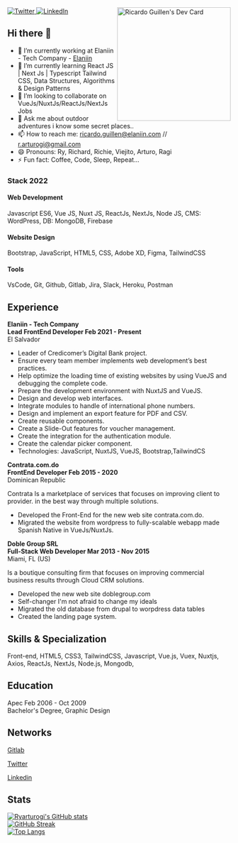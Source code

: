 <div align="left">
  <a href="https://twitter.com/ryarturogi">
    <img
      src="https://img.shields.io/twitter/follow/ryarturogi?label=Twitter&logo=twitter&style=flat-square&color=1da1f2&logoColor=ffffff"
      alt="Twitter"
    />
  </a>
  <a href="https://www.linkedin.com/in/ryarturogi/">
    <img
      src="https://img.shields.io/static/v1?logo=linkedin&style=flat-square&color=0072b1&label=LinkedIn&message=%E2%98%86"
      alt="LinkedIn"
    />
  </a>

  <a href="https://app.daily.dev/ryarturogi" target="_blank">
    <img
      width="256"
      align="right"
      src="https://api.daily.dev/devcards/a8ce3f3b913e43e6bdb76a6d539a9927.png?r=x9s" 
      alt="Ricardo Guillen's Dev Card"
    />
  </a>
</div>

## Hi there 👋
- 🔭 I’m currently working at Elaniin - Tech Company - [Elaniin](https://elaniin.com/ "Elaniin - Tech Company")
- 🌱 I’m currently learning React JS | Next Js | Typescript  Tailwind CSS, Data Structures, Algorithms & Design Patterns
- 👯 I’m looking to collaborate on VueJs/NuxtJs/ReactJs/NextJs Jobs
- 💬 Ask me about outdoor adventures i know some secret places.. 
- 📫 How to reach me: ricardo.guillen@elaniin.com // r.arturogi@gmail.com
- 😄 Pronouns: Ry, Richard, Richie, Viejito, Arturo, Ragi
- ⚡ Fun fact: Coffee, Code, Sleep, Repeat...

### Stack 2022

#### Web Development
Javascript ES6, Vue JS, Nuxt JS, ReactJs, NextJs, Node JS, CMS: WordPress, DB: MongoDB, Firebase

#### Website Design
Bootstrap, JavaScript, HTML5, CSS, Adobe XD, Figma, TailwindCSS

#### Tools
VsCode, Git, Github, Gitlab, Jira, Slack, Heroku, Postman

## Experience

**Elaniin - Tech Company** <br />
**Lead FrontEnd Developer Feb 2021 - Present** <br />
El Salvador <br />

- Leader of Credicomer’s Digital Bank project.
- Ensure every team member implements web development’s best practices.
- Help optimize the loading time of existing websites by using VueJS and
debugging the complete code.
- Prepare the development environment with NuxtJS and VueJS.
- Design and develop web interfaces.
- Integrate modules to handle of international phone numbers.
- Design and implement an export feature for PDF and CSV.
- Create reusable components.
- Create a Slide-Out features for voucher management.
- Create the integration for the authentication module.
- Create the calendar picker component.
- Technologies: JavaScript, NuxtJS, VueJS, Bootstrap,TailwindCS

**Contrata.com.do** <br />
**FrontEnd Developer Feb 2015 - 2020** <br />
Dominican Republic

Contrata Is a marketplace of services that focuses on improving client to provider.
in the best way through multiple solutions.

- Developed the Front-End for the new web site contrata.com.do.
- Migrated the website from wordpress to fully-scalable webapp made Spanish Native in VueJs/NuxtJs.

**Doble Group SRL** <br />
**Full-Stack Web Developer Mar 2013 - Nov 2015** <br />
Miami, FL (US)

Is a boutique consulting firm that focuses on improving commercial
business results through Cloud CRM solutions.

- Developed the new web site doblegroup.com
- Self-changer I'm not afraid to change my ideals
- Migrated the old database from drupal to worpdress data tables
- Created the landing page system.

## Skills & Specialization

Front-end, HTML5, CSS3, TailwindCSS, Javascript, Vue.js, Vuex, Nuxtjs, Axios, ReactJs, NextJs, Node.js, Mongodb,

## Education

Apec Feb 2006 - Oct 2009  <br />
Bachelor's Degree, Graphic Design

## Networks

[Gitlab](https://gitlab.com/ricardo.guillen)

[Twitter](https://twitter.com/ryarturogi/ "Twitter's Profile")

[Linkedin](https://linkedin.com/in/ryarturogi/ "Linkedin's Profile")

## Stats
[![Ryarturogi's GitHub stats](https://github-readme-stats.vercel.app/api?username=ryarturogi)](https://github.com/ryarturogi)
<br />
[![GitHub Streak](https://github-readme-streak-stats.herokuapp.com/?user=ryarturogi)](https://github.com/ryarturogi)
<br />
[![Top Langs](https://github-readme-stats.vercel.app/api/top-langs/?username=ryarturogi)](https://github.com/ryarturogi)


